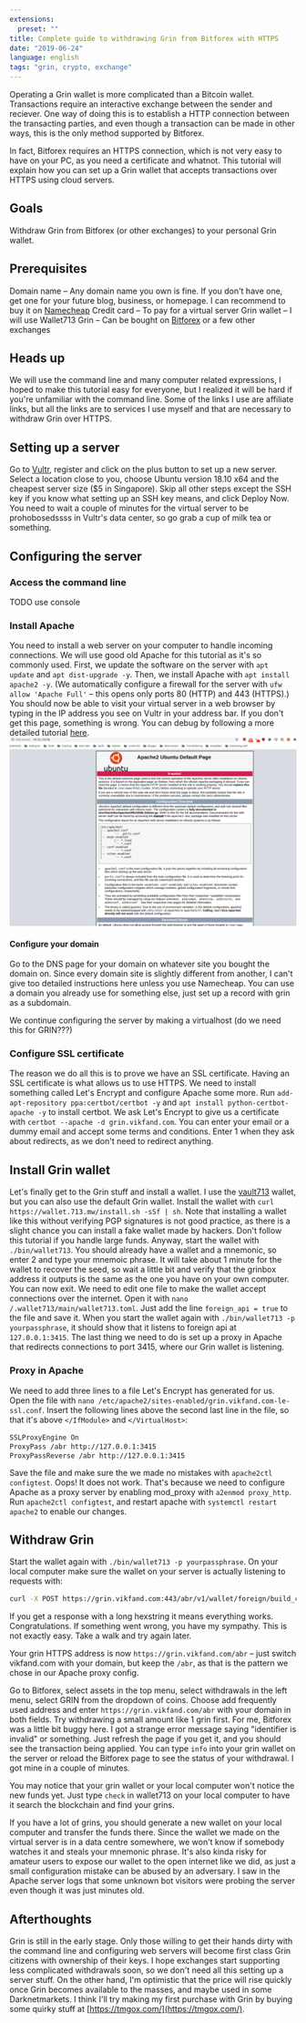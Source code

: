 ```yaml
---
extensions:
  preset: ""
title: Complete guide to withdrawing Grin from Bitforex with HTTPS
date: "2019-06-24"
language: english
tags: "grin, crypto, exchange"
---
```


Operating a Grin wallet is more complicated than a Bitcoin wallet. Transactions require an interactive exchange between the sender and reciever. One way of doing this is to establish a HTTP connection between the transacting parties, and even though a transaction can be made in other ways, this is the only method supported by Bitforex.

In fact, Bitforex requires an HTTPS connection, which is not very easy to have on your PC, as you need a certificate and whatnot. This tutorial will explain how you can set up a Grin wallet that accepts transactions over HTTPS using cloud servers.

## Goals

Withdraw Grin from Bitforex (or other exchanges) to your personal Grin wallet.

## Prerequisites

Domain name – Any domain name you own is fine. If you don't have one, get one for your future blog, business, or homepage. I can recommend to buy it on [Namecheap](https://www.namecheap.com/)
Credit card – To pay for a virtual server
Grin wallet – I will use Wallet713
Grin – Can be bought on [Bitforex](https://www.bitforex.com/en/invitationRegister?inviterId=2117019) or a few other exchanges

## Heads up

We will use the command line and many computer related expressions, I hoped to make this tutorial easy for everyone, but I realized it will be hard if you're unfamiliar with the command line.
Some of the links I use are affiliate links, but all the links are to services I use myself and that are necessary to withdraw Grin over HTTPS.

## Setting up a server

Go to [Vultr](https://www.vultr.com/?ref=8097384), register and click on the plus button to set up a new server. Select a location close to you, choose Ubuntu version 18.10 x64 and the cheapest server size (\$5 in Singapore). Skip all other steps except the SSH key if you know what setting up an SSH key means, and click Deploy Now. You need to wait a couple of minutes for the virtual server to be prohobosedssss in Vultr's data center, so go grab a cup of milk tea or something.

## Configuring the server

### Access the command line

TODO use console

### Install Apache

You need to install a web server on your computer to handle incoming connections. We will use good old Apache for this tutorial as it's so commonly used.
First, we update the software on the server with `apt update` and `apt dist-upgrade -y`.
Then, we install Apache with `apt install apache2 -y`. (We automatically configure a firewall for the server with `ufw allow 'Apache Full'` – this opens only ports 80 (HTTP) and 443 (HTTPS).)
You should now be able to visit your virtual server in a web browser by typing in the IP address you see on Vultr in your address bar. If you don't get this page, something is wrong. You can debug by following a more detailed tutorial [here](https://www.digitalocean.com/community/tutorials/how-to-install-the-apache-web-server-on-ubuntu-18-04).![Apache_default_page.](apache-default-page.png)

#### Configure your domain

Go to the DNS page for your domain on whatever site you bought the domain on. Since every domain site is slightly different from another, I can't give too detailed instructions here unless you use Namecheap. You can use a domain you already use for something else, just set up a record with grin as a subdomain.

We continue configuring the server by making a virtualhost (do we need this for GRIN???)

### Configure SSL certificate

The reason we do all this is to prove we have an SSL certificate. Having an SSL certificate is what allows us to use HTTPS. We need to install something called Let's Encrypt and configure Apache some more.
Run `add-apt-repository ppa:certbot/certbot -y` and `apt install python-certbot-apache -y` to install certbot.
We ask Let's Encrypt to give us a certificate with `certbot --apache -d grin.vikfand.com`. You can enter your email or a dummy email and accept some terms and conditions. Enter 1 when they ask about redirects, as we don't need to redirect anything.

## Install Grin wallet

Let's finally get to the Grin stuff and install a wallet. I use the [vault713](https://github.com/vault713/wallet713/blob/master/docs/setup.md) wallet, but you can also use the default Grin wallet.
Install the wallet with `curl https://wallet.713.mw/install.sh -sSf | sh`. Note that installing a wallet like this without verifying PGP signatures is not good practice, as there is a slight chance you can install a fake wallet made by hackers. Don't follow this tutorial if you handle large funds.
Anyway, start the wallet with `./bin/wallet713`. You should already have a wallet and a mnemonic, so enter 2 and type your mnemoic phrase. It will take about 1 minute for the wallet to recover the seed, so wait a little bit and verify that the grinbox address it outputs is the same as the one you have on your own computer. You can now exit.
We need to edit one file to make the wallet accept connections over the internet. Open it with `nano /.wallet713/main/wallet713.toml`. Just add the line `foreign_api = true` to the file and save it. When you start the wallet again with `./bin/wallet713 -p yourpassphrase`, it should show that it listens to foreign api at `127.0.0.1:3415`.
The last thing we need to do is set up a proxy in Apache that redirects connections to port 3415, where our Grin wallet is listening.

### Proxy in Apache

We need to add three lines to a file Let's Encrypt has generated for us. Open the file with `nano /etc/apache2/sites-enabled/grin.vikfand.com-le-ssl.conf`. Insert the following lines above the second last line in the file, so that it's above `</IfModule>` and `</VirtualHost>`:

```
SSLProxyEngine On
ProxyPass /abr http://127.0.0.1:3415
ProxyPassReverse /abr http://127.0.0.1:3415
```

Save the file and make sure the we made no mistakes with `apache2ctl configtest`. Oops! It does not work. That's because we need to configure Apache as a proxy server by enabling mod_proxy with `a2enmod proxy_http`. Run `apache2ctl configtest`, and restart apache with `systemctl restart apache2` to enable our changes.

## Withdraw Grin

Start the wallet again with `./bin/wallet713 -p yourpassphrase`. On your local computer make sure the wallet on your server is actually listening to requests with:

```bash
curl -X POST https://grin.vikfand.com:443/abr/v1/wallet/foreign/build_coinbase -d '{"fees": 0, "height": 13}' -H "Content-Type: application/json"
```

If you get a response with a long hexstring it means everything works. Congratulations. If something went wrong, you have my sympathy. This is not exactly easy. Take a walk and try again later.

Your grin HTTPS address is now `https://grin.vikfand.com/abr` – just switch vikfand.com with your domain, but keep the `/abr`, as that is the pattern we chose in our Apache proxy config.

Go to Bitforex, select assets in the top menu, select withdrawals in the left menu, select GRIN from the dropdown of coins. Choose add frequently used address and enter `https://grin.vikfand.com/abr` with your domain in both fields. Try withdrawing a small amount like 1 grin first. For me, Bitforex was a little bit buggy here. I got a strange error message saying "identifier is invalid" or something. Just refresh the page if you get it, and you should see the transaction being applied. You can type `info` into your grin wallet on the server or reload the Bitforex page to see the status of your withdrawal. I got mine in a couple of minutes.

You may notice that your grin wallet or your local computer won't notice the new funds yet. Just type `check` in wallet713 on your local computer to have it search the blockchain and find your grins.

If you have a lot of grins, you should generate a new wallet on your local computer and transfer the funds there. Since the wallet we made on the virtual server is in a data centre somewhere, we won't know if somebody watches it and steals your mnemonic phrase. It's also kinda risky for amateur users to expose our wallet to the open internet like we did, as just a small configuration mistake can be abused by an adversary. I saw in the Apache server logs that some unknown bot visitors were probing the server even though it was just minutes old.

## Afterthoughts

Grin is still in the early stage. Only those willing to get their hands dirty with the command line and configuring web servers will become first class Grin citizens with ownership of their keys. I hope exchanges start supporting less complicated withdrawals soon, so we don't need all this setting up a server stuff. On the other hand, I'm optimistic that the price will rise quickly once Grin becomes available to the masses, and maybe used in some Darknetmarkets. I think I'll try making my first purchase with Grin by buying some quirky stuff at [https://tmgox.com/](https://tmgox.com/).
